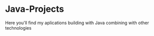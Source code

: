 # Java-Projects
Here you'll find my aplications building with Java combining with other technologies
